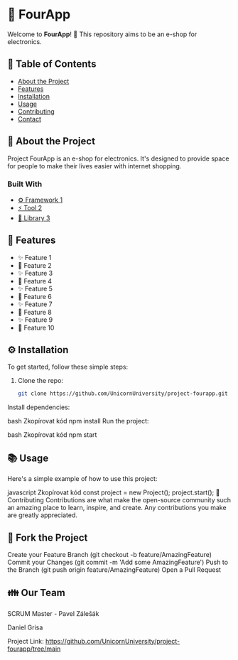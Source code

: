 # 🚀 FourApp

Welcome to **FourApp**! 🎉 This repository aims to be an e-shop for electronics.

## 📖 Table of Contents

- [About the Project](#about-the-project)
- [Features](#features)
- [Installation](#installation)
- [Usage](#usage)
- [Contributing](#fork-the-project)
- [Contact](#our-team)

## 📝 About the Project

Project FourApp is an e-shop for electronics. It's designed to provide space for people to make their lives easier with internet shopping.

### Built With

- [⚙️ Framework 1](https://link-to-framework.com)
- [⚡️ Tool 2](https://link-to-tool.com)
- [🚀 Library 3](https://link-to-library.com)

## 🌟 Features

- ✨ Feature 1
- 🚀 Feature 2
- ✨ Feature 3
- 🚀 Feature 4
- ✨ Feature 5
- 🚀 Feature 6
- ✨ Feature 7
- 🚀 Feature 8
- ✨ Feature 9
- 🚀 Feature 10

## ⚙️ Installation

To get started, follow these simple steps:

1. Clone the repo:
   ```bash
   git clone https://github.com/UnicornUniversity/project-fourapp.git
Install dependencies:

bash
Zkopírovat kód
npm install
Run the project:

bash
Zkopírovat kód
npm start

## 📚 Usage
Here's a simple example of how to use this project:

javascript
Zkopírovat kód
const project = new Project();
project.start();
🤝 Contributing
Contributions are what make the open-source community such an amazing place to learn, inspire, and create. Any contributions you make are greatly appreciated.

## 🔱 Fork the Project
Create your Feature Branch (git checkout -b feature/AmazingFeature)
Commit your Changes (git commit -m 'Add some AmazingFeature')
Push to the Branch (git push origin feature/AmazingFeature)
Open a Pull Request

## 👪 Our Team
SCRUM Master - Pavel Zálešák

Daniel Grisa

Project Link: https://github.com/UnicornUniversity/project-fourapp/tree/main
